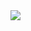 
<link rel="stylesheet" type='text/css' href="https://cdn.jsdelivr.net/gh/devicons/devicon@latest/devicon.min.css" />
<i class="devicon-arduino-plain-wordmark "></i>
                 
<picture>
  <source
    srcset="https://github-readme-stats.vercel.app/api?username=dpaiane&show_icons=true&theme=dark"
    media="(prefers-color-scheme: dark)"
  />
  <source
    srcset="https://github-readme-stats.vercel.app/api?username=dpaiane&show_icons=true"
    media="(prefers-color-scheme: light), (prefers-color-scheme: no-preference)"
  />
  <img src="https://github-readme-stats.vercel.app/api?username=dpaiane&show_icons=true" />
</picture>

